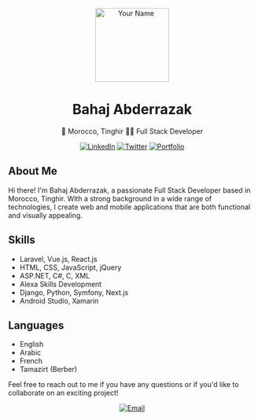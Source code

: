 <div align="center">
  <img src="https://github.com/YOUR_USERNAME/YOUR_REPOSITORY/raw/main/assets/avatar.png" alt="Your Name" width="150px">

# Bahaj Abderrazak

📍 Morocco, Tinghir
👨‍💻 Full Stack Developer

[![LinkedIn](https://img.shields.io/badge/LinkedIn-Connect-blue?logo=linkedin&style=flat-square&logoColor=white)](https://www.linkedin.com/in/abderrazak-bahaj/)
[![Twitter](https://img.shields.io/badge/Twitter-Follow-1DA1F2?logo=twitter&style=flat-square&logoColor=white)](https://twitter.com/YOUR_TWITTER_PROFILE/)
[![Portfolio](https://img.shields.io/badge/Portfolio-Visit-ff69b4?style=flat-square&logo=portfolio&logoColor=white)](https://github.com/abderrazak-bahaj.github.io)

</div>

## About Me

Hi there! I'm Bahaj Abderrazak, a passionate Full Stack Developer based in Morocco, Tinghir. With a strong background in a wide range of technologies, I create web and mobile applications that are both functional and visually appealing. 

## Skills

- Laravel, Vue.js, React.js
- HTML, CSS, JavaScript, jQuery
- ASP.NET, C#, C, XML
- Alexa Skills Development
- Django, Python, Symfony, Next.js
- Android Studio, Xamarin

## Languages

- English
- Arabic
- French
- Tamazirt (Berber)

Feel free to reach out to me if you have any questions or if you'd like to collaborate on an exciting project!

<div align="center">
  <a href="mailto:bahaj.abderrazak@gmail.com"><img src="https://img.shields.io/badge/Email-Contact%20Me-D14836?style=flat-square&logo=gmail&logoColor=white" alt="Email"></a>
</div>
